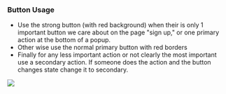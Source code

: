 

### Button Usage


- Use the strong button (with red background) when their is only 1 important button we care about on the page "sign up," or  one primary action at the bottom of a popup.  
- Other wise use the normal primary button with red borders
- Finally for any less important action or not clearly the most important use a secondary action.  If someone does the action and the button changes state change it to secondary.

![](https://i.ibb.co/S4wFqZCH/image.png)

